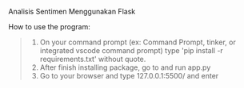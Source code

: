 Analisis Sentimen Menggunakan Flask

How to use the program:

> 1. On your command prompt (ex: Command Prompt, tinker, or integrated vscode command prompt) type 'pip install -r requirements.txt' without quote.
> 2. After finish installing package, go to and run app.py
> 3. Go to your browser and type 127.0.0.1:5500/ and enter
